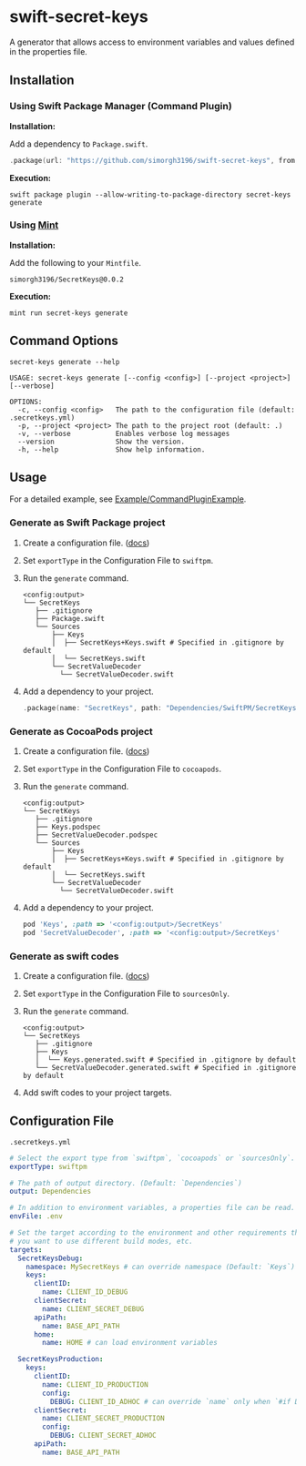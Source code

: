 # swift-secret-keys

A generator that allows access to environment variables and values defined in the properties file.

## Installation

### Using Swift Package Manager (Command Plugin)

**Installation:**

Add a dependency to `Package.swift`.

```swift
.package(url: "https://github.com/simorgh3196/swift-secret-keys", from: "0.0.2"),
```

**Execution:**

```shell
swift package plugin --allow-writing-to-package-directory secret-keys generate
```

### Using [Mint](https://github.com/yonaskolb/Mint)

**Installation:**

Add the following to your `Mintfile`.

```shell
simorgh3196/SecretKeys@0.0.2
```

**Execution:**

```shell
mint run secret-keys generate
```

## Command Options

```shell
secret-keys generate --help
```

```shell
USAGE: secret-keys generate [--config <config>] [--project <project>] [--verbose]

OPTIONS:
  -c, --config <config>   The path to the configuration file (default: .secretkeys.yml)
  -p, --project <project> The path to the project root (default: .)
  -v, --verbose           Enables verbose log messages
  --version               Show the version.
  -h, --help              Show help information.
```

## Usage

For a detailed example, see [Example/CommandPluginExample](https://github.com/simorgh3196/swift-secret-keys/tree/main/Example/CommandPluginExample).

### Generate as Swift Package project

1. Create a configuration file. ([docs](#configuration-file))
1. Set `exportType` in the Configuration File to `swiftpm`.
1. Run the `generate` command.

    ```shell
    <config:output>
    └── SecretKeys
       ├── .gitignore
       ├── Package.swift
       └── Sources
           ├── Keys
           │  ├── SecretKeys+Keys.swift # Specified in .gitignore by default
           │  └── SecretKeys.swift
           └── SecretValueDecoder
             └── SecretValueDecoder.swift
    ```

1. Add a dependency to your project.

    ```swift
    .package(name: "SecretKeys", path: "Dependencies/SwiftPM/SecretKeys")
    ```

### Generate as CocoaPods project

1. Create a configuration file. ([docs](#configuration-file))
1. Set `exportType` in the Configuration File to `cocoapods`.
1. Run the `generate` command.

    ```shell
    <config:output>
    └── SecretKeys
       ├── .gitignore
       ├── Keys.podspec
       ├── SecretValueDecoder.podspec
       └── Sources
           ├── Keys
           │  ├── SecretKeys+Keys.swift # Specified in .gitignore by default
           │  └── SecretKeys.swift
           └── SecretValueDecoder
             └── SecretValueDecoder.swift
    ```

1. Add a dependency to your project.

    ```ruby
    pod 'Keys', :path => '<config:output>/SecretKeys'
    pod 'SecretValueDecoder', :path => '<config:output>/SecretKeys'
    ```

### Generate as swift codes

1. Create a configuration file. ([docs](#configuration-file))
1. Set `exportType` in the Configuration File to `sourcesOnly`.
1. Run the `generate` command.

    ```shell
    <config:output>
    └── SecretKeys
       ├── .gitignore
       ├── Keys
       │  └── Keys.generated.swift # Specified in .gitignore by default
       └── SecretValueDecoder.generated.swift # Specified in .gitignore by default
    ```

1. Add swift codes to your project targets.

## Configuration File

`.secretkeys.yml`

```yaml
# Select the export type from `swiftpm`, `cocoapods` or `sourcesOnly`. (Default: `swiftpm`)
exportType: swiftpm

# The path of output directory. (Default: `Dependencies`)
output: Dependencies

# In addition to environment variables, a properties file can be read.
envFile: .env

# Set the target according to the environment and other requirements that
# you want to use different build modes, etc.
targets:
  SecretKeysDebug:
    namespace: MySecretKeys # can override namespace (Default: `Keys`)
    keys:
      clientID:
        name: CLIENT_ID_DEBUG
      clientSecret:
        name: CLIENT_SECRET_DEBUG
      apiPath:
        name: BASE_API_PATH
      home:
        name: HOME # can load environment variables

  SecretKeysProduction:
    keys:
      clientID:
        name: CLIENT_ID_PRODUCTION
        config:
          DEBUG: CLIENT_ID_ADHOC # can override `name` only when `#if DEBUG`
      clientSecret:
        name: CLIENT_SECRET_PRODUCTION
        config:
          DEBUG: CLIENT_SECRET_ADHOC
      apiPath:
        name: BASE_API_PATH
```
